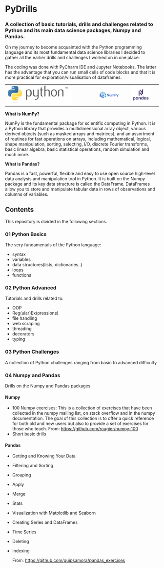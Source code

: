 # PyDrills
### A collection of basic tutorials, drills and challenges related to Python and its main data science packages, Numpy and Pandas.

On my journey to become acquainted with the Python programming language and its most fundamental data science libraries I decided to gather all the earlier drills and challenges I worked on in one place. 

The coding was done with PyCharm IDE and Jupyter Notebooks. The latter has the advantage that you can run small cells of code blocks and that it is more practical for exploration/visualisation of dataframes.


<table>
  <tr>
    <td><img src="https://github.com/kristof-becode/PyDrills/blob/master/img/python.svg" width=75% height=75%/></td>
    <td><img src="https://github.com/kristof-becode/PyDrills/blob/master/img/numpy.png" width=75% height=75%/></td>
    <td><img src="https://github.com/kristof-becode/PyDrills/blob/master/img/pandas.png" width=75% height=75%/></td>
  </tr>
 </table>
 
**What is NumPy?**

NumPy is the fundamental package for scientific computing in Python. It is a Python library that provides a multidimensional array object, various derived objects (such as masked arrays and matrices), and an assortment of routines for fast operations on arrays, including mathematical, logical, shape manipulation, sorting, selecting, I/O, discrete Fourier transforms, basic linear algebra, basic statistical operations, random simulation and much more.

**What is Pandas?**

Pandas is a fast, powerful, flexible and easy to use open source high-level data analysis and manipulation tool in Python. It is built on the Numpy package and its key data structure is called the DataFrame. DataFrames allow you to store and manipulate tabular data in rows of observations and columns of variables.

## Contents

This repository is divided in the following sections.

### 01 Python Basics

The very fundamentals of the Python language: 
* syntax
* variables
* data structures(lists, dictionaries..)
* loops
* functions

### 02 Python Advanced

Tutorials and drills related to:
* OOP
* Reg(ular)Ex(pressions)
* file handling 
* web scraping 
* threading
* decorators 
* typing
 
### 03 Python Challenges

A collection of Python challenges ranging from basic to advanced difficulty

### 04 Numpy and Pandas

Drills on the Numpy and Pandas packages
#### Numpy
* 100 Numpy exercises: This is a collection of exercises that have been collected in the numpy mailing list, on stack overflow and in the numpy documentation. The goal of this collection is to offer a quick reference for both old and new users but also to provide a set of exercises for those who teach.
  From: https://github.com/rougier/numpy-100
* Short basic drills
#### Pandas
* Getting and Knowing Your Data
* Filtering and Sorting
* Grouping
* Apply
* Merge
* Stats
* Visualization with Matplotlib and Seaborn
* Creating Series and DataFrames
* Time Series
* Deleting
* Indexing

  From: https://github.com/guipsamora/pandas_exercises

